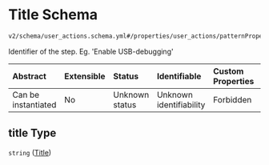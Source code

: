 # Title Schema

```txt
v2/schema/user_actions.schema.yml#/properties/user_actions/patternProperties/\w/properties/title
```

Identifier of the step. Eg. 'Enable USB-debugging'

| Abstract            | Extensible | Status         | Identifiable            | Custom Properties | Additional Properties | Access Restrictions | Defined In                                                          |
| :------------------ | :--------- | :------------- | :---------------------- | :---------------- | :-------------------- | :------------------ | :------------------------------------------------------------------ |
| Can be instantiated | No         | Unknown status | Unknown identifiability | Forbidden         | Allowed               | none                | [device.schema.json*](../device.schema.json "open original schema") |

## title Type

`string` ([Title](device-properties-user-actions-patternproperties-user-action-properties-title.md))
